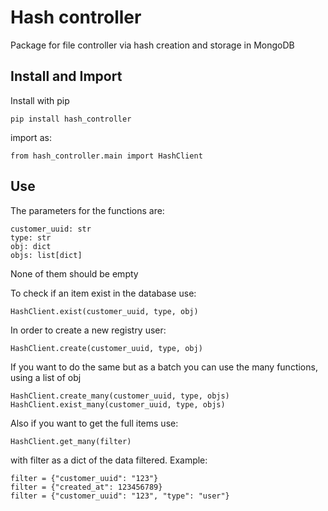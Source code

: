 # Hash controller

Package for file controller via hash creation and storage in MongoDB

## Install and Import

Install with pip

    pip install hash_controller

import as:

    from hash_controller.main import HashClient

## Use

The parameters for the functions are:

    customer_uuid: str
    type: str
    obj: dict
    objs: list[dict]

None of them should be empty

To check if an item exist in the database use:

    HashClient.exist(customer_uuid, type, obj)

In order to create a new registry user:

    HashClient.create(customer_uuid, type, obj)

If you want to do the same but as a batch you can use the many functions, using a list of obj

    HashClient.create_many(customer_uuid, type, objs)
    HashClient.exist_many(customer_uuid, type, objs)

Also if you want to get the full items use:

    HashClient.get_many(filter)

with filter as a dict of the data filtered. Example:

    filter = {"customer_uuid": "123"}
    filter = {"created_at": 123456789}
    filter = {"customer_uuid": "123", "type": "user"}
